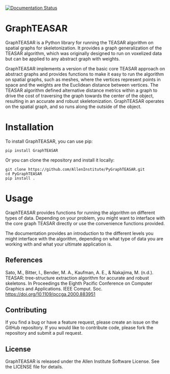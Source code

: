 [![Documentation Status](https://readthedocs.org/projects/pygraphteasar/badge/?version=latest)](https://pygraphteasar.readthedocs.io/en/latest/?badge=latest)

# GraphTEASAR

GraphTEASAR is a Python library for running the TEASAR algorithm on spatial graphs for skeletonization. It provides a graph generalization of the TEASAR algorithm, which was originally designed to run on voxelized data but can be applied to any abstract graph with weights.

GraphTEASAR implements a version of the basic core TEASAR approach on abstract graphs and provides functions to make it easy to run the algorithm on spatial graphs, such as meshes, where the vertices represent points in space and the weights are the Euclidean distance between vertices. The TEASAR algorithm defined alternative distance metrics within a graph to drive the cost of traversing the graph towards the center of the object, resulting in an accurate and robust skeletonization. GraphTEASAR operates on the spatial graph, and so runs along the outside of the object.

# Installation
To install GraphTEASAR, you can use pip:

    pip install GraphTEASAR

Or you can clone the repository and install it locally:

    git clone https://github.com/AllenInstitute/PyGraphTEASAR.git
    cd PyGraphTEASAR
    pip install .

# Usage
GraphTEASAR provides functions for running the algorithm on different types of data. Depending on your problem, you might want to interface with the core graph TEASAR directly or use the convenience functions provided.

The documentation provides an introduction to the different levels you might interface with the algorithm, depending on what type of data you are working with and what your ultimate application is.

## References
Sato, M., Bitter, I., Bender, M. A., Kaufman, A. E., & Nakajima, M. (n.d.). TEASAR: tree-structure extraction algorithm for accurate and robust skeletons. In Proceedings the Eighth Pacific Conference on Computer Graphics and Applications. IEEE Comput. Soc. https://doi.org/10.1109/pccga.2000.883951

## Contributing
If you find a bug or have a feature request, please create an issue on the GitHub repository. If you would like to contribute code, please fork the repository and submit a pull request.

## License
GraphTEASAR is released under the Allen Institute Software License. See the LICENSE file for details.